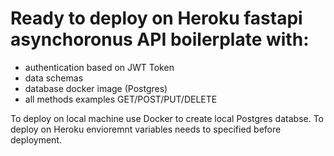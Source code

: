 # Ready to deploy on Heroku fastapi asynchoronus API boilerplate with:

- authentication based on JWT Token
- data schemas
- database docker image (Postgres)
- all methods examples GET/POST/PUT/DELETE

To deploy on local machine use Docker to create local Postgres databse.
To deploy on Heroku envioremnt variables needs to specified before deployment.

